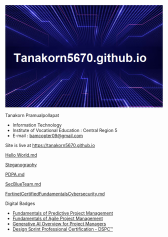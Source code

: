 <img src="github.png" />


Tanakorn Pramualpollapat 
+ Information Technology
+ Institute of Vocational Education : Central Region 5
+ E-mail : bamcopter09@gmail.com
  
 Site is live at https://tanakorn5670.github.io
 
[Hello World.md](HW.md)

[Steganography](card.md)

[PDPA.md](PDPA.md)

[SecBlueTeam.md](SecBlueTeam.md)

[FortinetCertifiedFundamentalsCybersecurity.md](FortinetCertifiedFundamentalsCybersecurity.md)

Digital Badges

+ [Fundamentals of Predictive Project Management](https://www.credly.com/badges/b0274d87-da30-4f8a-97bd-b5fc9e1e2450/public_url)
+ [Fundamentals of Agile Project Management](https://www.credly.com/badges/667bc32c-e9fe-4190-8fa6-ea6d57d0a7f6/public_url)
+ [Generative AI Overview for Project Managers](https://www.credly.com/badges/caac52fc-9651-4b15-b806-066de770ea15/public_url)
+ [Design Sprint Professional Certification - DSPC™](https://www.credly.com/badges/64b16303-b6ee-4bde-a293-4f693375c82d/public_url)
